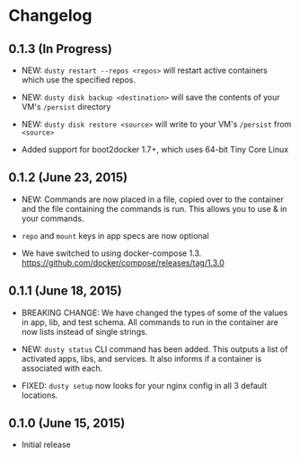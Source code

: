 # Changelog

## 0.1.3 (In Progress)
  * NEW: `dusty restart --repos <repos>` will restart active containers which use the specified repos.
  * NEW: `dusty disk backup <destination>` will save the contents of your VM's `/persist` directory
  * NEW: `dusty disk restore <source>` will write to your VM's `/persist` from `<source>`

  * Added support for boot2docker 1.7+, which uses 64-bit Tiny Core Linux


## 0.1.2 (June 23, 2015)
  * NEW: Commands are now placed in a file, copied over to the container and the file containing the commands is run. This allows you to use & in your commands.

  * `repo` and `mount` keys in app specs are now optional
  * We have switched to using docker-compose 1.3. https://github.com/docker/compose/releases/tag/1.3.0



## 0.1.1 (June 18, 2015)
  * BREAKING CHANGE: We have changed the types of some of the values in app, lib, and test schema.  All commands to run in the container are now lists instead of single strings.

  * NEW: `dusty status` CLI command has been added.  This outputs a list of activated apps, libs, and services. It also informs if a container is associated with each.

  * FIXED: `dusty setup` now looks for your nginx config in all 3 default locations.


## 0.1.0 (June 15, 2015)
  * Initial release
